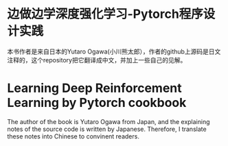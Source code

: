 # 边做边学深度强化学习-Pytorch程序设计实践
本书作者是来自日本的Yutaro Ogawa(小川熊太郎），作者的github上源码是日文注释的，这个repository把它翻译成中文，并加上一些自己的见解。

# Learning Deep Reinforcement Learning by Pytorch cookbook
The author of the book is Yutaro Ogawa from Japan, and the explaining notes of the source code is written by Japanese. Therefore, I translate these notes into Chinese to convinent readers.  
